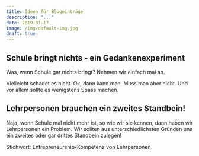 ```yaml
---
title: Ideen für Blogeinträge
description: "..."
date: 2019-01-17
image: /img/default-img.jpg
draft: true
---
```


## Schule bringt nichts - ein Gedankenexperiment

Was, wenn Schule gar nichts bringt? Nehmen wir einfach mal an.

Vielleicht schadet es nicht. Ok, dann kann man. Muss man aber nicht. Und vor allem sollte es wenigstens Spass machen.


## Lehrpersonen brauchen ein zweites Standbein!

Naja, wenn Schule mal nicht mehr ist, so wie wir sie kennen, dann haben wir Lehrpersonen ein Problem. Wir sollten aus unterschiedlichsten Gründen uns ein zweites oder gar drittes Standbein zulegen!

Stichwort: Entrepreneurship-Kompetenz von Lehrpersonen
